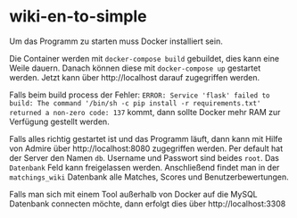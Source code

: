 # wiki-en-to-simple


Um das Programm zu starten muss Docker installiert sein. 

Die Container werden mit `docker-compose build` gebuildet, dies kann eine Weile dauern. 
Danach können diese mit `docker-compose up` gestartet werden.
Jetzt kann über http://localhost darauf zugegriffen werden.

Falls beim build process der Fehler: 
`ERROR: Service 'flask' failed to build: The command '/bin/sh -c pip install -r requirements.txt' returned a non-zero code: 137`
kommt, dann sollte Docker mehr RAM zur Verfügung gestellt werden.

Falls alles richtig gestartet ist und das Programm läuft, dann kann mit Hilfe von Admire über http://localhost:8080 zugegriffen werden.
Per default hat der Server den Namen `db`. Username und Passwort sind beides `root`. Das `Datenbank` Feld kann freigelassen werden. Anschließend findet man in der `matchings_wiki` Datenbank alle Matches, Scores und Benutzerbewertungen.

Falls man sich mit einem Tool außerhalb von Docker auf die MySQL Datenbank connecten möchte, dann erfolgt dies über http://localhost:3308
